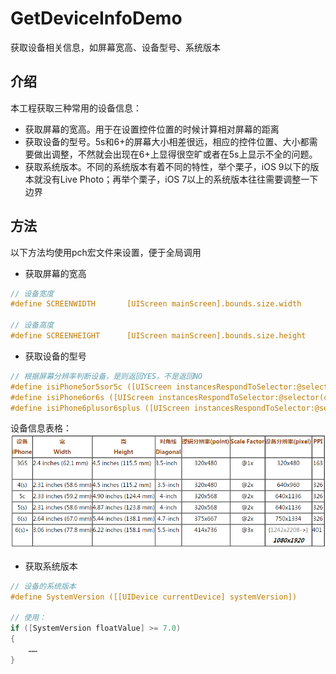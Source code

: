 # GetDeviceInfoDemo
获取设备相关信息，如屏幕宽高、设备型号、系统版本
## 介绍
本工程获取三种常用的设备信息：
* 获取屏幕的宽高。用于在设置控件位置的时候计算相对屏幕的距离
* 获取设备的型号。5s和6+的屏幕大小相差很远，相应的控件位置、大小都需要做出调整，不然就会出现在6+上显得很空旷或者在5s上显示不全的问题。
* 获取系统版本。不同的系统版本有着不同的特性，举个栗子，iOS 9以下的版本就没有Live Photo；再举个栗子，iOS 7以上的系统版本往往需要调整一下边界

## 方法
以下方法均使用pch宏文件来设置，便于全局调用
* 获取屏幕的宽高
```Objective-c
// 设备宽度  
#define SCREENWIDTH       [UIScreen mainScreen].bounds.size.width 
  
// 设备高度  
#define SCREENHEIGHT      [UIScreen mainScreen].bounds.size.height
```

* 获取设备的型号
```Objective-c
// 根据屏幕分辨率判断设备，是则返回YES，不是返回NO  
#define isiPhone5or5sor5c ([UIScreen instancesRespondToSelector:@selector(currentMode)] ? CGSizeEqualToSize(CGSizeMake(640, 1136), [[UIScreen mainScreen] currentMode].size) : NO)  
#define isiPhone6or6s ([UIScreen instancesRespondToSelector:@selector(currentMode)] ? CGSizeEqualToSize(CGSizeMake(750, 1334), [[UIScreen mainScreen] currentMode].size) : NO)  
#define isiPhone6plusor6splus ([UIScreen instancesRespondToSelector:@selector(currentMode)] ? CGSizeEqualToSize(CGSizeMake(1242, 2208), [[UIScreen mainScreen] currentMode].size) : NO) 
```
设备信息表格：
![](https://github.com/Cloudox/GetDeviceInfoDemo/blob/master/DeviceInfo.png)

* 获取系统版本
```Objective-c
// 设备的系统版本  
#define SystemVersion ([[UIDevice currentDevice] systemVersion]) 

// 使用：
if ([SystemVersion floatValue] >= 7.0)  
{  
    ……  
}  
```

